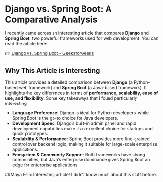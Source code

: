 # Django vs. Spring Boot: A Comparative Analysis

I recently came across an interesting article that compares **Django** and **Spring Boot**, two powerful frameworks used for web development. You can read the article here:

👉 [Django vs. Spring Boot - GeeksforGeeks](https://www.geeksforgeeks.org/django-vs-spring-boot/)

## Why This Article is Interesting

This article provides a detailed comparison between **Django** (a Python-based web framework) and **Spring Boot** (a Java-based framework). It highlights the key differences in terms of **performance, scalability, ease of use, and flexibility**. Some key takeaways that I found particularly interesting:

- **Language Preference**: Django is ideal for Python developers, while Spring Boot is the go-to choice for Java developers.
- **Development Speed**: Django’s built-in admin panel and rapid development capabilities make it an excellent choice for startups and quick prototypes.
- **Scalability & Performance**: Spring Boot provides more fine-grained control over backend logic, making it suitable for large-scale enterprise applications.
- **Ecosystem & Community Support**: Both frameworks have strong communities, but Java’s enterprise dominance gives Spring Boot an edge for enterprise applications.


##Maya Felix
Interesting article! I didn't know much about this stuff before.